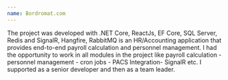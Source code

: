 ```yaml
---
name: Bordromat.com
---
```


The project was developed with .NET Core, ReactJs, EF Core, SQL Server, Redis and SignalR, Hangfire, RabbitMQ is an HR/Accounting application that provides end-to-end payroll calculation and personnel management. I had the opportunity to work in all modules in the project like payroll calculation - personnel management - cron jobs - PACS Integration- SignalR etc. I supported as a senior developer and then as a team leader.
